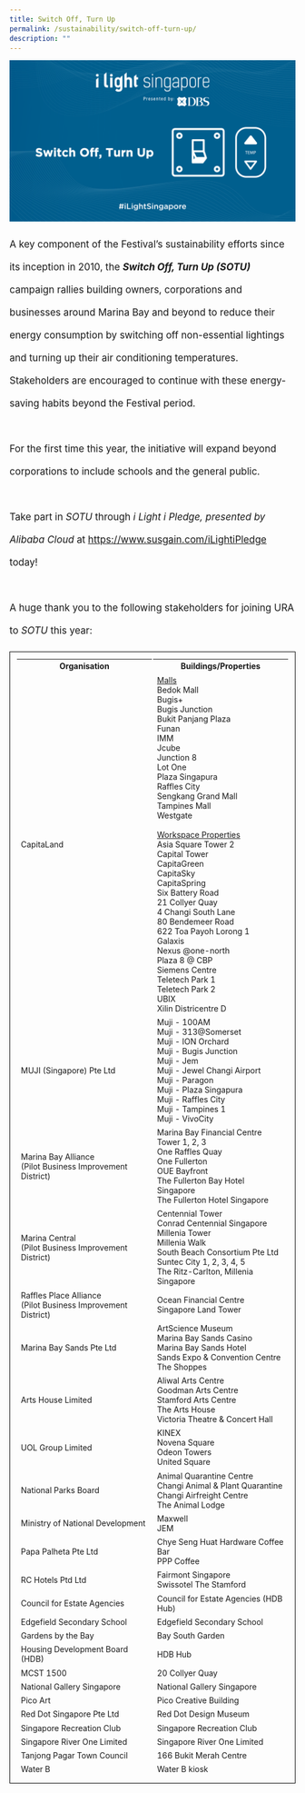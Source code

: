 ```yaml
---
title: Switch Off, Turn Up
permalink: /sustainability/switch-off-turn-up/
description: ""
---
```

![](/images/Sustainability/website%20banner%20sotu.png)
<p style="font-size:17px; line-height:40px">A key component of the Festival’s sustainability efforts since its inception in 2010, the <b><i>Switch Off, Turn Up (SOTU)</i></b> campaign rallies building owners, corporations and businesses around Marina Bay and beyond to reduce their energy consumption by switching off non-essential lightings and turning up their air conditioning temperatures. Stakeholders are encouraged to continue with these energy-saving habits beyond the Festival period.
<br><br>
For the first time this year, the initiative will expand beyond corporations to include schools and the general public. 
<br><br>
Take part in <i>SOTU</i> through <i>i Light i Pledge, presented by Alibaba Cloud</i> at <a target="_blank" href="https://www.susgain.com/iLightiPledge">https://www.susgain.com/iLightiPledge</a> today!
<br><br>
A huge thank you to the following stakeholders for joining URA to&nbsp;<i>SOTU</i> this year:<br>

<table style="width:100%; border: 1px solid black; border-collapse: separate; padding: 10px"><thead><tr><th>Organisation</th><th>Buildings/Properties</th></tr></thead>
<tbody>
<tr><td style="width:50%">
CapitaLand</td><td style="width:50%"> <u>Malls</u><br> 
Bedok Mall<br> 
Bugis+<br> 
Bugis Junction<br> 
Bukit Panjang Plaza<br> 
Funan<br> 
IMM<br> 
Jcube<br> 
Junction 8<br> 
Lot One<br> 
Plaza Singapura<br>
Raffles City<br> 
Sengkang Grand Mall<br> 
Tampines Mall<br> 
Westgate<br><br>
<u> Workspace Properties</u><br>
Asia Square Tower 2<br>
Capital Tower<br>
CapitaGreen<br>
CapitaSky<br>
CapitaSpring<br>
Six Battery Road<br>
21 Collyer Quay<br>
4 Changi South Lane<br>
80 Bendemeer Road<br>
622 Toa Payoh Lorong 1<br>
Galaxis<br>
Nexus @one-north<br>
Plaza 8 @ CBP<br>
Siemens Centre<br>
Teletech Park 1<br>
Teletech Park 2<br>
UBIX<br>
Xilin Districentre D</td></tr>

<tr><td style="width:50%">MUJI (Singapore) Pte Ltd</td><td style="width:50%">
Muji - 100AM<br>
Muji - 313@Somerset<br>
Muji - ION Orchard<br>
Muji - Bugis Junction<br>
Muji - Jem<br>
Muji - Jewel Changi Airport<br>
Muji - Paragon<br>
Muji - Plaza Singapura<br>
Muji - Raffles City<br>
Muji - Tampines 1<br>
Muji - VivoCity</td></tr>

<tr><td style="width:50%">
Marina Bay Alliance<br> (Pilot Business Improvement District)</td><td style="width:50%">
Marina Bay Financial Centre Tower 1, 2, 3<br>
One Raffles Quay<br>
One Fullerton<br>
OUE Bayfront<br>
The Fullerton Bay Hotel Singapore<br>
The Fullerton Hotel Singapore</td></tr>

<tr><td style="width:50%">Marina Central<br>
(Pilot Business Improvement District)</td><td style="width:50%">
Centennial Tower<br>
Conrad Centennial Singapore<br>
Millenia Tower<br>
Millenia Walk<br>
South Beach Consortium Pte Ltd<br>
Suntec City 1, 2, 3, 4, 5<br>
The Ritz-Carlton, Millenia Singapore</td></tr>

<tr><td style="width:50%">Raffles Place Alliance<br>(Pilot Business Improvement District)</td><td style="width:50%">
Ocean Financial Centre<br>
Singapore Land Tower</td></tr>
	
<tr><td style="width:50%">Marina Bay Sands Pte Ltd</td><td style="width:50%">
ArtScience Museum<br>
Marina Bay Sands Casino<br>
Marina Bay Sands Hotel<br>
Sands Expo &amp; Convention Centre<br>
The Shoppes</td></tr>

<tr><td style="width:50%">Arts House Limited</td><td style="width:50%">
Aliwal Arts Centre<br> 
Goodman Arts Centre<br> 
Stamford Arts Centre<br> 
The Arts House<br> 
Victoria Theatre &amp; Concert Hall</td></tr>

<tr><td style="width:50%">UOL Group Limited</td><td style="width:50%">
KINEX<br>
Novena Square<br>
Odeon Towers<br>
United Square</td></tr>

<tr><td style="width:50%">National Parks Board</td><td style="width:50%">
Animal Quarantine Centre<br>
Changi Animal &amp; Plant Quarantine Changi Airfreight Centre<br>
The Animal Lodge</td></tr>

<tr><td style="width:50%">Ministry of National Development</td><td style="width:50%">
Maxwell<br>
JEM</td></tr>

<tr><td style="width:50%">Papa Palheta Pte Ltd</td><td style="width:50%">
Chye Seng Huat Hardware Coffee Bar<br>
PPP Coffee</td></tr>

<tr><td style="width:50%">RC Hotels Ptd Ltd</td><td style="width:50%">
Fairmont Singapore<br>
Swissotel The Stamford</td></tr>
	
<tr><td style="width:50%">
Council for Estate Agencies</td><td style="width:50%"> Council for Estate Agencies (HDB Hub)</td></tr>

<tr><td style="width:50%">
Edgefield Secondary School</td><td style="width:50%"> Edgefield Secondary School</td></tr>

<tr><td style="width:50%">
Gardens by the Bay</td><td style="width:50%"> Bay South Garden</td></tr>
	
<tr><td style="width:50%">Housing Development Board (HDB)</td><td style="width:50%"> HDB Hub</td></tr>	
	
<tr><td style="width:50%">MCST 1500</td><td style="width:50%"> 20 Collyer Quay</td></tr>
	
<tr><td style="width:50%">National Gallery Singapore</td><td style="width:50%"> National Gallery Singapore</td></tr>

<tr><td style="width:50%">Pico Art</td><td style="width:50%"> Pico Creative Building</td></tr>
	
<tr><td style="width:50%">Red Dot Singapore Pte Ltd</td><td style="width:50%"> Red Dot Design Museum</td></tr>

<tr><td style="width:50%">Singapore Recreation Club</td><td style="width:50%"> Singapore Recreation Club</td></tr>
	
<tr><td style="width:50%">Singapore River One Limited</td><td style="width:50%"> Singapore River One Limited</td></tr>

<tr><td style="width:50%">Tanjong Pagar Town Council</td><td style="width:50%"> 166 Bukit Merah Centre</td></tr>
	
<tr><td style="width:50%">Water B</td><td style="width:50%">
 Water B kiosk</td></tr>
</tbody></table></p><p></p>